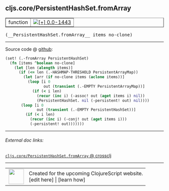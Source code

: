 ## cljs.core/PersistentHashSet.fromArray



 <table border="1">
<tr>
<td>function</td>
<td><a href="https://github.com/cljsinfo/cljs-api-docs/tree/0.0-1443"><img valign="middle" alt="[+] 0.0-1443" title="Added in 0.0-1443" src="https://img.shields.io/badge/+-0.0--1443-lightgrey.svg"></a> </td>
</tr>
</table>


 <samp>
(__PersistentHashSet.fromArray__ items no-clone)<br>
</samp>

---







Source code @ [github](https://github.com/clojure/clojurescript/blob/r3269/src/main/cljs/cljs/core.cljs#L7754-L7768):

```clj
(set! (.-fromArray PersistentHashSet)
  (fn [items ^boolean no-clone]
    (let [len (alength items)]
      (if (<= len (.-HASHMAP-THRESHOLD PersistentArrayMap))
        (let [arr (if no-clone items (aclone items))]
          (loop [i 0
                 out (transient (.-EMPTY PersistentArrayMap))]
            (if (< i len)
              (recur (inc i) (-assoc! out (aget items i) nil))
              (PersistentHashSet. nil (-persistent! out) nil))))
       (loop [i 0
              out (transient (.-EMPTY PersistentHashSet))]
         (if (< i len)
           (recur (inc i) (-conj! out (aget items i)))
           (-persistent! out)))))))
```

<!--
Repo - tag - source tree - lines:

 <pre>
clojurescript @ r3269
└── src
    └── main
        └── cljs
            └── cljs
                └── <ins>[core.cljs:7754-7768](https://github.com/clojure/clojurescript/blob/r3269/src/main/cljs/cljs/core.cljs#L7754-L7768)</ins>
</pre>

-->

---



###### External doc links:

[`cljs.core/PersistentHashSet.fromArray` @ crossclj](http://crossclj.info/fun/cljs.core.cljs/PersistentHashSet.fromArray.html)<br>

---

 <table>
<tr><td>
<img valign="middle" align="right" width="48px" src="http://i.imgur.com/Hi20huC.png">
</td><td>
Created for the upcoming ClojureScript website.<br>
[edit here] | [learn how]
</td></tr></table>

[edit here]:https://github.com/cljsinfo/cljs-api-docs/blob/master/cljsdoc/cljs.core/PersistentHashSetDOTfromArray.cljsdoc
[learn how]:https://github.com/cljsinfo/cljs-api-docs/wiki/cljsdoc-files

<!--

This information was too distracting to show to readers, but I'll leave it
commented here since it is helpful to:

- pretty-print the data used to generate this document
- and show how to retrieve that data



The API data for this symbol:

```clj
{:ns "cljs.core",
 :name "PersistentHashSet.fromArray",
 :signature ["[items no-clone]"],
 :history [["+" "0.0-1443"]],
 :parent-type "PersistentHashSet",
 :type "function",
 :full-name-encode "cljs.core/PersistentHashSetDOTfromArray",
 :source {:code "(set! (.-fromArray PersistentHashSet)\n  (fn [items ^boolean no-clone]\n    (let [len (alength items)]\n      (if (<= len (.-HASHMAP-THRESHOLD PersistentArrayMap))\n        (let [arr (if no-clone items (aclone items))]\n          (loop [i 0\n                 out (transient (.-EMPTY PersistentArrayMap))]\n            (if (< i len)\n              (recur (inc i) (-assoc! out (aget items i) nil))\n              (PersistentHashSet. nil (-persistent! out) nil))))\n       (loop [i 0\n              out (transient (.-EMPTY PersistentHashSet))]\n         (if (< i len)\n           (recur (inc i) (-conj! out (aget items i)))\n           (-persistent! out)))))))",
          :title "Source code",
          :repo "clojurescript",
          :tag "r3269",
          :filename "src/main/cljs/cljs/core.cljs",
          :lines [7754 7768]},
 :full-name "cljs.core/PersistentHashSet.fromArray"}

```

Retrieve the API data for this symbol:

```clj
;; from Clojure REPL
(require '[clojure.edn :as edn])
(-> (slurp "https://raw.githubusercontent.com/cljsinfo/cljs-api-docs/catalog/cljs-api.edn")
    (edn/read-string)
    (get-in [:symbols "cljs.core/PersistentHashSet.fromArray"]))
```

-->
